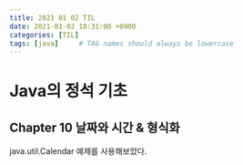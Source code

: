 ```yaml
---
title: 2021 01 02 TIL
date: 2021-01-02 18:31:00 +0900
categories: [TIL]
tags: [java]     # TAG names should always be lowercase
---
```


# Java의 정석 기초

## Chapter 10 날짜와 시간 & 형식화

java.util.Calendar 예제를 사용해보았다.